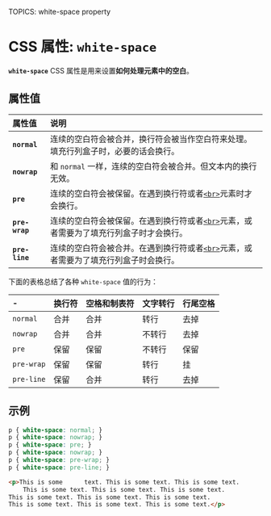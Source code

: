 TOPICS: white-space property

# CSS 属性: `white-space`

**`white-space`** CSS 属性是用来设置**如何处理元素中的空白**。

## 属性值

| 属性值 | 说明 |
| :--- | :--- |
| **`normal`** | 连续的空白符会被合并，换行符会被当作空白符来处理。填充行列盒子时，必要的话会换行。|
| **`nowrap`** | 和 `normal` 一样，连续的空白符会被合并。但文本内的换行无效。|
| **`pre`** | 连续的空白符会被保留。在遇到换行符或者[`<br>`](/zh-hans/webfrontend/<br>)元素时才会换行。|
| **`pre-wrap`** | 连续的空白符会被保留。在遇到换行符或者[`<br>`](/zh-hans/webfrontend/<br>)元素，或者需要为了填充行列盒子时才会换行。|
| **`pre-line`** | 连续的空白符会被合并。在遇到换行符或者[`<br>`](/zh-hans/webfrontend/<br>)元素，或者需要为了填充行列盒子时会换行。|

下面的表格总结了各种 `white-space` 值的行为：

| - | 换行符 | 空格和制表符 | 文字转行 | 行尾空格 |
| :--- | --- | --- | --- | --- |
| `normal` | 合并 | 合并 | 转行 | 去掉 |
| `nowrap` | 合并 | 合并 | 不转行 | 去掉 |
| `pre` | 保留 | 保留 | 不转行 | 保留 |
| `pre-wrap` | 保留 | 保留 | 转行 | 挂 |
| `pre-line` | 保留 | 合并 | 转行 | 去掉 |

## 示例

```css
p { white-space: normal; }
p { white-space: nowrap; }
p { white-space: pre; }
p { white-space: nowrap; }
p { white-space: pre-wrap; }
p { white-space: pre-line; }
```

```html
<p>This is some      text. This is some text. This is some text.
    This is some text. This is some text. This is some text.
This is some text. This is some text. This is some text.
This is some text. This is some text. This is some text.</p>
```
